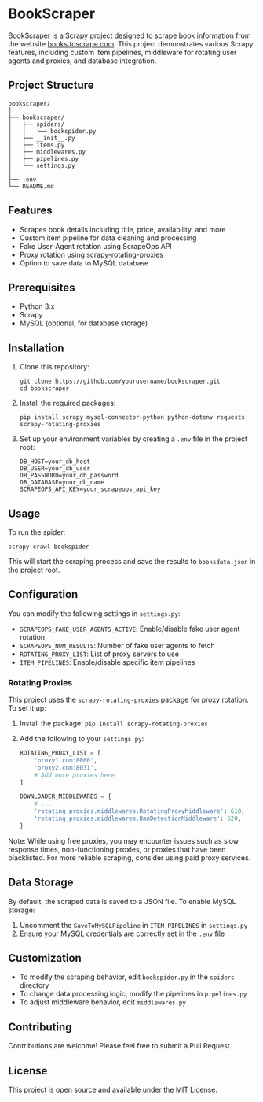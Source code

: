 # BookScraper

BookScraper is a Scrapy project designed to scrape book information from the website [books.toscrape.com](https://books.toscrape.com). This project demonstrates various Scrapy features, including custom item pipelines, middleware for rotating user agents and proxies, and database integration.

## Project Structure

```
bookscraper/
│
├── bookscraper/
│   ├── spiders/
│   │   └── bookspider.py
│   ├── __init__.py
│   ├── items.py
│   ├── middlewares.py
│   ├── pipelines.py
│   └── settings.py
│
├── .env
└── README.md
```

## Features

- Scrapes book details including title, price, availability, and more
- Custom item pipeline for data cleaning and processing
- Fake User-Agent rotation using ScrapeOps API
- Proxy rotation using scrapy-rotating-proxies
- Option to save data to MySQL database

## Prerequisites

- Python 3.x
- Scrapy
- MySQL (optional, for database storage)

## Installation

1. Clone this repository:
   ```
   git clone https://github.com/yourusername/bookscraper.git
   cd bookscraper
   ```

2. Install the required packages:
   ```
   pip install scrapy mysql-connector-python python-dotenv requests scrapy-rotating-proxies
   ```

3. Set up your environment variables by creating a `.env` file in the project root:
   ```
   DB_HOST=your_db_host
   DB_USER=your_db_user
   DB_PASSWORD=your_db_password
   DB_DATABASE=your_db_name
   SCRAPEOPS_API_KEY=your_scrapeops_api_key
   ```

## Usage

To run the spider:

```
scrapy crawl bookspider
```

This will start the scraping process and save the results to `booksdata.json` in the project root.

## Configuration

You can modify the following settings in `settings.py`:

- `SCRAPEOPS_FAKE_USER_AGENTS_ACTIVE`: Enable/disable fake user agent rotation
- `SCRAPEOPS_NUM_RESULTS`: Number of fake user agents to fetch
- `ROTATING_PROXY_LIST`: List of proxy servers to use
- `ITEM_PIPELINES`: Enable/disable specific item pipelines

### Rotating Proxies

This project uses the `scrapy-rotating-proxies` package for proxy rotation. To set it up:

1. Install the package: `pip install scrapy-rotating-proxies`
2. Add the following to your `settings.py`:

   ```python
   ROTATING_PROXY_LIST = [
       'proxy1.com:8000',
       'proxy2.com:8031',
       # Add more proxies here
   ]

   DOWNLOADER_MIDDLEWARES = {
       # ...
       'rotating_proxies.middlewares.RotatingProxyMiddleware': 610,
       'rotating_proxies.middlewares.BanDetectionMiddleware': 620,
   }
   ```

Note: While using free proxies, you may encounter issues such as slow response times, non-functioning proxies, or proxies that have been blacklisted. For more reliable scraping, consider using paid proxy services.

## Data Storage

By default, the scraped data is saved to a JSON file. To enable MySQL storage:

1. Uncomment the `SaveToMySQLPipeline` in `ITEM_PIPELINES` in `settings.py`
2. Ensure your MySQL credentials are correctly set in the `.env` file

## Customization

- To modify the scraping behavior, edit `bookspider.py` in the `spiders` directory
- To change data processing logic, modify the pipelines in `pipelines.py`
- To adjust middleware behavior, edit `middlewares.py`

## Contributing

Contributions are welcome! Please feel free to submit a Pull Request.

## License

This project is open source and available under the [MIT License](LICENSE).
